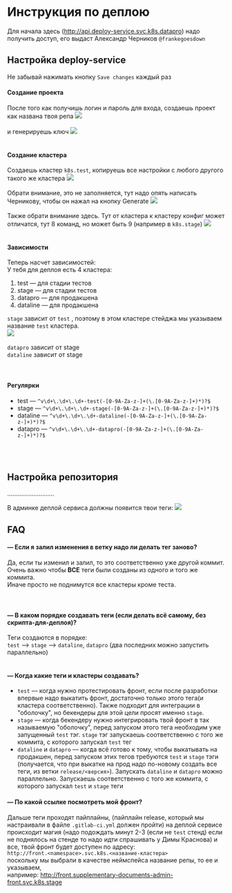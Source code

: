 # Инструкция по деплою

Для начала здесь (http://api.deploy-service.svc.k8s.datapro) надо получить доступ, его выдаст Александр Черников `@frankegoesdown`

## Настройка deploy-service

Не забывай нажимать кнопку `Save changes` каждый раз

#### Создание проекта

После того как получишь логин и пароль для входа, создаешь проект как названа твоя репа
![](_assets/deploy/add-project.png)
<br>
<br>
и генерируешь ключ
![](_assets/deploy/generate-token.png)
<br>
<br>

#### Создание кластера

Создаешь кластер `k8s.test`, копируешь все настройки с любого другого такого же кластера
![](_assets/deploy/cluster-settings.png)
<br>
<br>
Обрати внимание, это не заполняется, тут надо опять написать Черникову, чтобы он нажал на кнопку Generate
![](_assets/deploy/btn-generate.png)
<br>
<br>
Также обрати внимание здесь. Тут от кластера к кластеру конфиг может отличатся, тут 8 команд, но может быть 9 (например в `k8s.stage`)
![](_assets/deploy/plugin-configurations.png)
<br>
<br>

#### Зависимости

Теперь насчет зависимостей: <br>
У тебя для деплоя есть 4 кластера:

1.  test — для стадии тестов
2.  stage — для стадии тестов
3.  datapro — для продакшена
4.  dataline — для продакшена

`stage` зависит от `test` , поэтому в этом кластере стейджа мы указываем название `test` кластера.<br>
![](_assets/deploy/dependencies.png)
<br>
<br>
`datapro` зависит от stage<br>
`dataline` зависит от stage<br>
<br>
<br>

#### Регулярки

- test –– `^v\d+\.\d+\.\d+-test(-[0-9A-Za-z-]+(\.[0-9A-Za-z-]+)*)?$`
- stage –– `^v\d+\.\d+\.\d+-stage(-[0-9A-Za-z-]+(\.[0-9A-Za-z-]+)*)?$`
- dataline –– `^v\d+\.\d+\.\d+-dataline(-[0-9A-Za-z-]+(\.[0-9A-Za-z-]+)*)?$`
- datapro –– `^v\d+\.\d+\.\d+-datapro(-[0-9A-Za-z-]+(\.[0-9A-Za-z-]+)*)?$`

<br>
<br>

## Настройка репозитория

...........................

В админке деплой сервиса должны появится твои теги:
![](_assets/deploy/success_admin.png)

## FAQ

#### –– Если я залил изменения в ветку надо ли делать тег заново?

Да, если ты изменил и залил, то это соответственно уже другой коммит.
Очень важно чтобы **ВСЕ** теги были созданы из одного и того же коммита.<br>
Иначе просто не поднимутся все кластеры кроме теста. <br>
<br>
<br>

#### –– В каком порядке создавать теги (если делать всё самому, без скрипта-для-деплоя)?

Теги создаются в порядке:
<br>
`test` ––> `stage` ––> `dataline`, `datapro` (два последних можно запустить параллельно)
<br>
<br>

#### –– Когда какие теги и кластеры создавать?

- `test` –– когда нужно протестировать фронт, если после разработки впервые надо выкатить фронт, достаточно только этого тега(и кластера соответственно). Также подходит для интеграции в "оболочку", но бекендеры для этой цели просят именно `stage`.
- `stage` –– когда бекендеру нужно интегрировать твой фронт в так называемую "оболочку", перед запуском этого тега необходим уже запущенный `test` тэг. `stage` тэг запускаешь соответственно с того же коммита, с которого запускал `test` тег
- `dataline` и `datapro` –– когда всё готово к тому, чтобы выкатывать на продакшен, перед запуском этих тегов требуются `test` и `stage` тэги (получается, что при выкатке на прод надо по-новому создать все теги, из ветки `release/<версия>`). Запускать `dataline` и `datapro` можно параллельно. Запускаешь соответственно с того же коммита, с которого запускал `test` и `stage` теги

#### –– По какой ссылке посмотреть мой фронт?

Дальше теги проходят пайплайны, (пайплайн release, который мы настраивали в
файле `.gitlab-ci.yml` должен пройти) на деплой сервисе происходит магия
(надо подождать минут 2-3 (если не `test` стенд)
если не поднялось на стенде то надо идти спрашивать у Димы Краснова) и все,
твой фронт будет доступен по адресу:
<br>`http://front.<namespace>.svc.k8s.<название-кластера>`<br>
поскольку мы выбрали в качестве неймспейса название репы, то ее и указываем,<br>
например: http://front.supplementary-documents-admin-front.svc.k8s.stage
